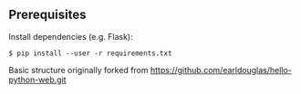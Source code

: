 ## Prerequisites

Install dependencies (e.g. Flask):

```
$ pip install --user -r requirements.txt
```

Basic structure originally forked from https://github.com/earldouglas/hello-python-web.git
